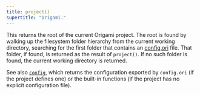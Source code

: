 ```yaml
---
title: project()
supertitle: "Origami."
---
```


This returns the root of the current Origami project. The root is found by walking up the filesystem folder hierarchy from the current working directory, searching for the first folder that contains an [config.ori](/language/scope.html#configori) file. That folder, if found, is returned as the result of `project()`. If no such folder is found, the current working directory is returned.

See also [`config`](config.html), which returns the configuration exported by `config.ori` (if the project defines one) or the built-in functions (if the project has no explicit configuration file).
